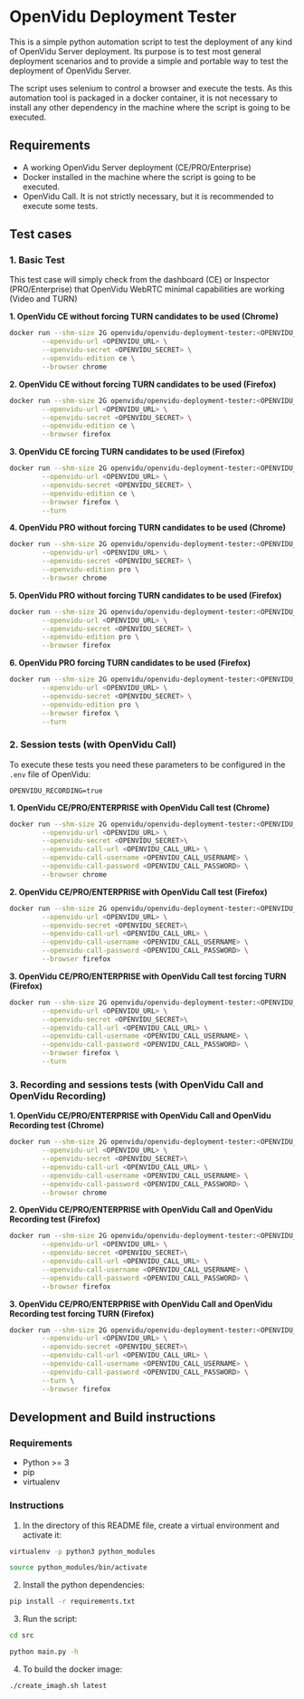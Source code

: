 # OpenVidu Deployment Tester

This is a simple python automation script to test the deployment of any kind of OpenVidu Server deployment. Its purpose is to test most general deployment scenarios and to provide a simple and portable way to test the deployment of OpenVidu Server.

The script uses selenium to control a browser and execute the tests. As this automation tool is packaged in a docker container, it is not necessary to install any other dependency in the machine where the script is going to be executed.

## Requirements
- A working OpenVidu Server deployment (CE/PRO/Enterprise)
- Docker installed in the machine where the script is going to be executed.
- OpenVidu Call. It is not strictly necessary, but it is recommended to execute some tests.

## Test cases

### 1. Basic Test

This test case will simply check from the dashboard (CE) or Inspector (PRO/Enterprise) that OpenVidu WebRTC minimal capabilities are working (Video and TURN)

**1. OpenVidu CE without forcing TURN candidates to be used (Chrome)**

```bash
docker run --shm-size 2G openvidu/openvidu-deployment-tester:<OPENVIDU_VERSION> basic-test \
        --openvidu-url <OPENVIDU_URL> \
        --openvidu-secret <OPENVIDU_SECRET> \
        --openvidu-edition ce \
        --browser chrome
```

**2. OpenVidu CE without forcing TURN candidates to be used (Firefox)**

```bash
docker run --shm-size 2G openvidu/openvidu-deployment-tester:<OPENVIDU_VERSION> basic-test \
        --openvidu-url <OPENVIDU_URL> \
        --openvidu-secret <OPENVIDU_SECRET> \
        --openvidu-edition ce \
        --browser firefox
```

**3. OpenVidu CE forcing TURN candidates to be used (Firefox)**

```bash
docker run --shm-size 2G openvidu/openvidu-deployment-tester:<OPENVIDU_VERSION> basic-test \
        --openvidu-url <OPENVIDU_URL> \
        --openvidu-secret <OPENVIDU_SECRET> \
        --openvidu-edition ce \
        --browser firefox \
        --turn
```

**4. OpenVidu PRO without forcing TURN candidates to be used (Chrome)**

```bash
docker run --shm-size 2G openvidu/openvidu-deployment-tester:<OPENVIDU_VERSION> basic-test \
        --openvidu-url <OPENVIDU_URL> \
        --openvidu-secret <OPENVIDU_SECRET> \
        --openvidu-edition pro \
        --browser chrome
```

**5. OpenVidu PRO without forcing TURN candidates to be used (Firefox)**

```bash
docker run --shm-size 2G openvidu/openvidu-deployment-tester:<OPENVIDU_VERSION> basic-test \
        --openvidu-url <OPENVIDU_URL> \
        --openvidu-secret <OPENVIDU_SECRET> \
        --openvidu-edition pro \
        --browser firefox
```

**6. OpenVidu PRO forcing TURN candidates to be used (Firefox)**

```bash
docker run --shm-size 2G openvidu/openvidu-deployment-tester:<OPENVIDU_VERSION> basic-test \
        --openvidu-url <OPENVIDU_URL> \
        --openvidu-secret <OPENVIDU_SECRET> \
        --openvidu-edition pro \
        --browser firefox \
        --turn
```

### 2. Session tests (with OpenVidu Call)

To execute these tests you need these parameters to be configured in the `.env` file of OpenVidu:

```
OPENVIDU_RECORDING=true
```

**1. OpenVidu CE/PRO/ENTERPRISE with OpenVidu Call test (Chrome)**

```bash
docker run --shm-size 2G openvidu/openvidu-deployment-tester:<OPENVIDU_VERSION> call-test \
        --openvidu-url <OPENVIDU_URL> \
        --openvidu-secret <OPENVIDU_SECRET>\
        --openvidu-call-url <OPENVIDU_CALL_URL> \
        --openvidu-call-username <OPENVIDU_CALL_USERNAME> \
        --openvidu-call-password <OPENVIDU_CALL_PASSWORD> \
        --browser chrome
```

**2. OpenVidu CE/PRO/ENTERPRISE with OpenVidu Call test (Firefox)**

```bash
docker run --shm-size 2G openvidu/openvidu-deployment-tester:<OPENVIDU_VERSION> call-test \
        --openvidu-url <OPENVIDU_URL> \
        --openvidu-secret <OPENVIDU_SECRET>\
        --openvidu-call-url <OPENVIDU_CALL_URL> \
        --openvidu-call-username <OPENVIDU_CALL_USERNAME> \
        --openvidu-call-password <OPENVIDU_CALL_PASSWORD> \
        --browser firefox
```

**3. OpenVidu CE/PRO/ENTERPRISE with OpenVidu Call test forcing TURN (Firefox)**

```bash
docker run --shm-size 2G openvidu/openvidu-deployment-tester:<OPENVIDU_VERSION> call-test \
        --openvidu-url <OPENVIDU_URL> \
        --openvidu-secret <OPENVIDU_SECRET>\
        --openvidu-call-url <OPENVIDU_CALL_URL> \
        --openvidu-call-username <OPENVIDU_CALL_USERNAME> \
        --openvidu-call-password <OPENVIDU_CALL_PASSWORD> \
        --browser firefox \
        --turn
```

### 3. Recording and sessions tests (with OpenVidu Call and OpenVidu Recording)

**1. OpenVidu CE/PRO/ENTERPRISE with OpenVidu Call and OpenVidu Recording test (Chrome)**

```bash
docker run --shm-size 2G openvidu/openvidu-deployment-tester:<OPENVIDU_VERSION> call-test-recording \
        --openvidu-url <OPENVIDU_URL> \
        --openvidu-secret <OPENVIDU_SECRET>\
        --openvidu-call-url <OPENVIDU_CALL_URL> \
        --openvidu-call-username <OPENVIDU_CALL_USERNAME> \
        --openvidu-call-password <OPENVIDU_CALL_PASSWORD> \
        --browser chrome
```

**2. OpenVidu CE/PRO/ENTERPRISE with OpenVidu Call and OpenVidu Recording test (Firefox)**

```bash
docker run --shm-size 2G openvidu/openvidu-deployment-tester:<OPENVIDU_VERSION> call-test-recording \
        --openvidu-url <OPENVIDU_URL> \
        --openvidu-secret <OPENVIDU_SECRET>\
        --openvidu-call-url <OPENVIDU_CALL_URL> \
        --openvidu-call-username <OPENVIDU_CALL_USERNAME> \
        --openvidu-call-password <OPENVIDU_CALL_PASSWORD> \
        --browser firefox
```

**3. OpenVidu CE/PRO/ENTERPRISE with OpenVidu Call and OpenVidu Recording test forcing TURN (Firefox)**

```bash
docker run --shm-size 2G openvidu/openvidu-deployment-tester:<OPENVIDU_VERSION> call-test-recording \
        --openvidu-url <OPENVIDU_URL> \
        --openvidu-secret <OPENVIDU_SECRET>\
        --openvidu-call-url <OPENVIDU_CALL_URL> \
        --openvidu-call-username <OPENVIDU_CALL_USERNAME> \
        --openvidu-call-password <OPENVIDU_CALL_PASSWORD> \
        --turn \
        --browser firefox
```


## Development and Build instructions

### Requirements

- Python >= 3
- pip
- virtualenv

### Instructions

1. In the directory of this README file, create a virtual environment and activate it:

```bash
virtualenv -p python3 python_modules

source python_modules/bin/activate
```

2. Install the python dependencies:

```bash
pip install -r requirements.txt
```

3. Run the script:

```bash
cd src

python main.py -h
```

4. To build the docker image:

```bash
./create_imagh.sh latest
```
